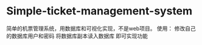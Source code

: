 # Simple-ticket-management-system
简单的机票管理系统，用数据库和可视化实现，不是web项目。
使用：
修改自己的数据库用户和密码
将数据库副本读入数据库
即可实现功能
